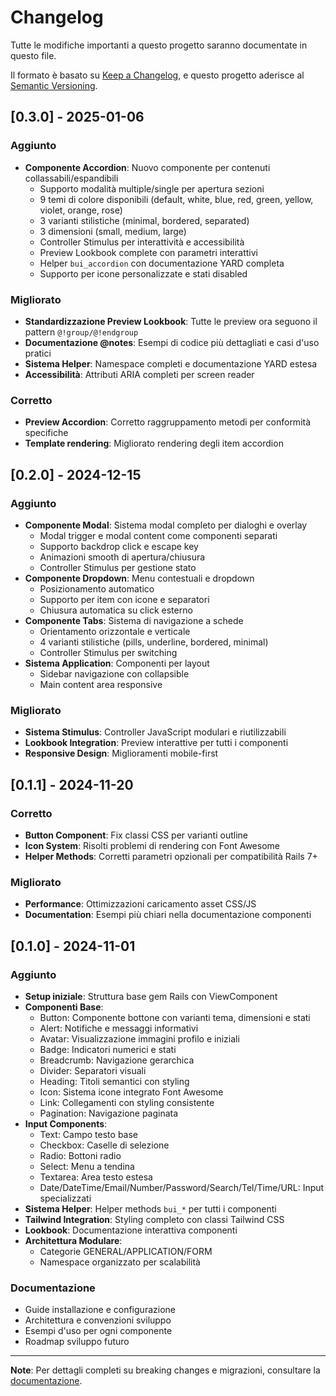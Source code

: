 # Changelog

Tutte le modifiche importanti a questo progetto saranno documentate in questo file.

Il formato è basato su [Keep a Changelog](https://keepachangelog.com/en/1.0.0/),
e questo progetto aderisce al [Semantic Versioning](https://semver.org/spec/v2.0.0.html).

## [0.3.0] - 2025-01-06

### Aggiunto
- **Componente Accordion**: Nuovo componente per contenuti collassabili/espandibili
  - Supporto modalità multiple/single per apertura sezioni
  - 9 temi di colore disponibili (default, white, blue, red, green, yellow, violet, orange, rose)
  - 3 varianti stilistiche (minimal, bordered, separated)
  - 3 dimensioni (small, medium, large)
  - Controller Stimulus per interattività e accessibilità
  - Preview Lookbook complete con parametri interattivi
  - Helper `bui_accordion` con documentazione YARD completa
  - Supporto per icone personalizzate e stati disabled

### Migliorato
- **Standardizzazione Preview Lookbook**: Tutte le preview ora seguono il pattern `@!group/@!endgroup`
- **Documentazione @notes**: Esempi di codice più dettagliati e casi d'uso pratici
- **Sistema Helper**: Namespace completi e documentazione YARD estesa
- **Accessibilità**: Attributi ARIA completi per screen reader

### Corretto
- **Preview Accordion**: Corretto raggruppamento metodi per conformità specifiche
- **Template rendering**: Migliorato rendering degli item accordion

## [0.2.0] - 2024-12-15

### Aggiunto
- **Componente Modal**: Sistema modal completo per dialoghi e overlay
  - Modal trigger e modal content come componenti separati
  - Supporto backdrop click e escape key
  - Animazioni smooth di apertura/chiusura
  - Controller Stimulus per gestione stato
- **Componente Dropdown**: Menu contestuali e dropdown
  - Posizionamento automatico
  - Supporto per item con icone e separatori
  - Chiusura automatica su click esterno
- **Componente Tabs**: Sistema di navigazione a schede
  - Orientamento orizzontale e verticale
  - 4 varianti stilistiche (pills, underline, bordered, minimal)
  - Controller Stimulus per switching
- **Sistema Application**: Componenti per layout
  - Sidebar navigazione con collapsible
  - Main content area responsive

### Migliorato
- **Sistema Stimulus**: Controller JavaScript modulari e riutilizzabili
- **Lookbook Integration**: Preview interattive per tutti i componenti
- **Responsive Design**: Miglioramenti mobile-first

## [0.1.1] - 2024-11-20

### Corretto
- **Button Component**: Fix classi CSS per varianti outline
- **Icon System**: Risolti problemi di rendering con Font Awesome
- **Helper Methods**: Corretti parametri opzionali per compatibilità Rails 7+

### Migliorato
- **Performance**: Ottimizzazioni caricamento asset CSS/JS
- **Documentation**: Esempi più chiari nella documentazione componenti

## [0.1.0] - 2024-11-01

### Aggiunto
- **Setup iniziale**: Struttura base gem Rails con ViewComponent
- **Componenti Base**:
  - Button: Componente bottone con varianti tema, dimensioni e stati
  - Alert: Notifiche e messaggi informativi
  - Avatar: Visualizzazione immagini profilo e iniziali
  - Badge: Indicatori numerici e stati
  - Breadcrumb: Navigazione gerarchica
  - Divider: Separatori visuali
  - Heading: Titoli semantici con styling
  - Icon: Sistema icone integrato Font Awesome
  - Link: Collegamenti con styling consistente
  - Pagination: Navigazione paginata
- **Input Components**:
  - Text: Campo testo base
  - Checkbox: Caselle di selezione
  - Radio: Bottoni radio
  - Select: Menu a tendina
  - Textarea: Area testo estesa
  - Date/DateTime/Email/Number/Password/Search/Tel/Time/URL: Input specializzati
- **Sistema Helper**: Helper methods `bui_*` per tutti i componenti
- **Tailwind Integration**: Styling completo con classi Tailwind CSS
- **Lookbook**: Documentazione interattiva componenti
- **Architettura Modulare**: 
  - Categorie GENERAL/APPLICATION/FORM
  - Namespace organizzato per scalabilità

### Documentazione
- Guide installazione e configurazione
- Architettura e convenzioni sviluppo
- Esempi d'uso per ogni componente
- Roadmap sviluppo futuro

---

**Note**: Per dettagli completi su breaking changes e migrazioni, consultare la [documentazione](https://github.com/alessiobussolari/better_ui/blob/main/docs/).

